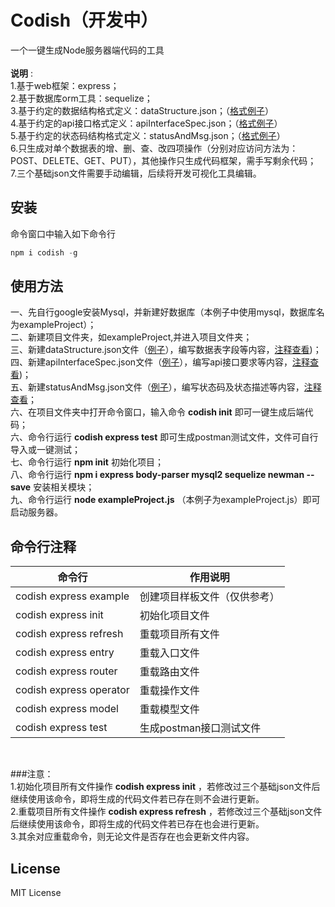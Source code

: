 # Codish（开发中）
 一个一键生成Node服务器端代码的工具<br><br>
 **说明** :<br>
 1.基于web框架：express；<br>
 2.基于数据库orm工具：sequelize；<br>
 3.基于约定的数据结构格式定义：dataStructure.json；（[格式例子](https://github.com/ershing/codish/blob/master/dataStructure.json)）<br>
 4.基于约定的api接口格式定义：apiInterfaceSpec.json；（[格式例子](https://github.com/ershing/codish/blob/master/apiInterfaceSpec.json)）<br>
 5.基于约定的状态码结构格式定义：statusAndMsg.json；（[格式例子](https://github.com/ershing/codish/blob/master/statusAndMsg.json)）<br>
 6.只生成对单个数据表的增、删、查、改四项操作（分别对应访问方法为：POST、DELETE、GET、PUT），其他操作只生成代码框架，需手写剩余代码；<br>
 7.三个基础json文件需要手动编辑，后续将开发可视化工具编辑。

## 安装
命令窗口中输入如下命令行
```javascript
npm i codish -g
```
## 使用方法
 一、先自行google安装Mysql，并新建好数据库（本例子中使用mysql，数据库名为exampleProject）；<br>
 二、新建项目文件夹，如exampleProject,并进入项目文件夹；<br>
 三、新建dataStructure.json文件（[例子](https://github.com/ershing/codish/blob/master/dataStructure.json)），编写数据表字段等内容，[注释查看](https://github.com/ershing/codish/blob/master/dataStructureNotes.json))；<br>
 四、新建apiInterfaceSpec.json文件（[例子](https://github.com/ershing/codish/blob/master/apiInterfaceSpec.json)），编写api接口要求等内容，[注释查看](https://github.com/ershing/codish/blob/master/apiInterfaceSpecNotes.json))；<br>
 五、新建statusAndMsg.json文件（[例子](https://github.com/ershing/codish/blob/master/statusAndMsg.json)），编写状态码及状态描述等内容，[注释查看](https://github.com/ershing/codish/blob/master/statusAndMsgNotes.json)；<br>
 六、在项目文件夹中打开命令窗口，输入命令 **codish init** 即可一键生成后端代码；<br>
 六、命令行运行 **codish express test** 即可生成postman测试文件，文件可自行导入或一键测试；<br>
 七、命令行运行 **npm init** 初始化项目；<br>
 八、命令行运行 **npm i express body-parser mysql2 sequelize newman --save** 安装相关模块；<br>
 九、命令行运行 **node exampleProject.js** （本例子为exampleProject.js）即可启动服务器。<br>

## 命令行注释
| 命令行       | 作用说明 | 
| --------    | -----  | 
| codish express example  | 创建项目样板文件（仅供参考）  |
| codish express init  | 初始化项目文件   |
| codish express refresh  | 重载项目所有文件   |
| codish express entry  | 重载入口文件   |
| codish express router  | 重载路由文件   |
| codish express operator  | 重载操作文件   |
| codish express model  | 重载模型文件   |
| codish express test  | 生成postman接口测试文件   |
<br>

###注意：<br>
1.初始化项目所有文件操作 **codish express init** ，若修改过三个基础json文件后继续使用该命令，即将生成的代码文件若已存在则不会进行更新。<br>
2.重载项目所有文件操作 **codish express refresh** ，若修改过三个基础json文件后继续使用该命令，即将生成的代码文件若已存在也会进行更新。<br>
3.其余对应重载命令，则无论文件是否存在也会更新文件内容。

## License
MIT License


